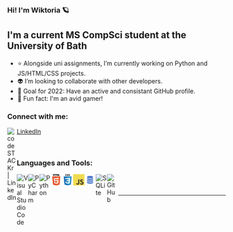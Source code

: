 ### Hi! I'm Wiktoria 🪐

## I'm a current MS CompSci student at the University of Bath
- ⭐️ Alongside uni assignments, I’m currently working on Python and JS/HTML/CSS projects.
- 👽 I’m looking to collaborate with other developers.
- 🌌 Goal for 2022: Have an active and consistant GitHub profile.
- 🌋 Fun fact: I'm an avid gamer!

### Connect with me:
<img align="left" alt="codeSTACKr | LinkedIn" width="22px" src="https://upload.wikimedia.org/wikipedia/commons/f/f8/LinkedIn_icon_circle.svg" /> [LinkedIn]

<br />

### Languages and Tools:

<img align="left" alt="Visual Studio Code" width="26px" src="https://user-images.githubusercontent.com/674621/71187801-14e60a80-2280-11ea-94c9-e56576f76baf.png" />

<img align="left" alt="PyCharm" width="26px" src="https://upload.wikimedia.org/wikipedia/commons/1/1d/PyCharm_Icon.svg" />

<img align="left" alt="Python" width="26px" src="https://www.pngitem.com/middle/hThbob_programming-icon-png-python-logo-512-transparent-png/" />

<img align="left" alt="HTML5" width="26px" src="https://raw.githubusercontent.com/github/explore/80688e429a7d4ef2fca1e82350fe8e3517d3494d/topics/html/html.png" />

<img align="left" alt="CSS3" width="26px" src="https://raw.githubusercontent.com/github/explore/80688e429a7d4ef2fca1e82350fe8e3517d3494d/topics/css/css.png" />

<img align="left" alt="JavaScript" width="26px" src="https://raw.githubusercontent.com/github/explore/80688e429a7d4ef2fca1e82350fe8e3517d3494d/topics/javascript/javascript.png" />

<img align="left" alt="SQL" width="26px" src="https://raw.githubusercontent.com/github/explore/80688e429a7d4ef2fca1e82350fe8e3517d3494d/topics/sql/sql.png" />

<img align="left" alt="SQLite" width="26px" src="https://upload.wikimedia.org/wikipedia/commons/9/97/Sqlite-square-icon.svg" />

<img align="left" alt="GitHub" width="26px" src="https://upload.wikimedia.org/wikipedia/commons/a/ae/Github-desktop-logo-symbol.svg" />


<br />
<br />

---

[LinkedIn]: https://www.linkedin.com/in/wiktoriakasprzak/